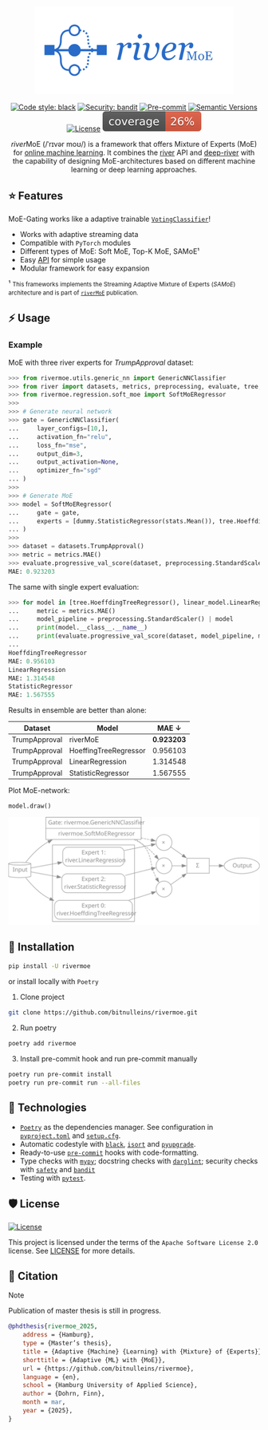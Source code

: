 <div align="center">

<img src="./assets/images/rivermoe.svg" width="400">

<!--
[![Build status](https://github.com/bitnulleins/rivermoe/workflows/build/badge.svg?branch=main&event=push)](https://github.com/bitnulleins/rivermoe/actions?query=workflow%3Abuild) [Dependencies Status](https://github.com/bitnulleins/rivermoe/pulls?utf8=%E2%9C%93&q=is%3Apr%20author%3Aapp%2Fdependabot)
-->

[![Code style: black](https://img.shields.io/badge/code%20style-black-000000.svg)](https://github.com/psf/black)
[![Security: bandit](https://img.shields.io/badge/security-bandit-green.svg)](https://github.com/PyCQA/bandit)
[![Pre-commit](https://img.shields.io/badge/pre--commit-enabled-brightgreen?logo=pre-commit&logoColor=white)](https://github.com/bitnulleins/rivermoe/blob/main/.pre-commit-config.yaml)
[![Semantic Versions](https://img.shields.io/badge/%20%20%F0%9F%93%A6%F0%9F%9A%80-semantic--versions-e10079.svg)](https://github.com/bitnulleins/rivermoe/releases)
[![License](https://img.shields.io/github/license/bitnulleins/rivermoe)](https://github.com/bitnulleins/rivermoe/blob/main/LICENSE)
![Coverage Report](assets/images/coverage.svg)

*river*MoE (/ˈrɪvər moʊ/) is a framework that offers Mixture of Experts (MoE) for [online machine learning](https://www.wikiwand.com/en/articles/Online_machine_learning). It combines the [river](https://github.com/online-ml/river) API and [deep-river](https://github.com/online-ml/deepriver) with the capability of designing MoE-architectures based on different machine learning or deep learning approaches.
</div>

## ⭐️ Features

MoE-Gating works like a adaptive trainable [`VotingClassifier`](https://scikit-learn.org/stable/modules/generated/sklearn.ensemble.VotingClassifier.html)!

* Works with adaptive streaming data
* Compatible with `PyTorch` modules
* Different types of MoE: Soft MoE, Top-K MoE, SAMoE¹
* Easy [API](#️-usage) for simple usage
* Modular framework for easy expansion

¹ <small>This frameworks implements the Streaming Adaptive Mixture of Experts (*SAMoE*) architecture and is part of [`riverMoE`](#-citation) publication.</small>

## ⚡️ Usage

### Example

MoE with three river experts for *TrumpApproval* dataset:

```python
>>> from rivermoe.utils.generic_nn import GenericNNClassifier
>>> from river import datasets, metrics, preprocessing, evaluate, tree, linear_model, dummy, stats
>>> from rivermoe.regression.soft_moe import SoftMoERegressor
>>> 
>>> # Generate neural network
>>> gate = GenericNNClassifier(
...     layer_configs=[10,],
...     activation_fn="relu",
...     loss_fn="mse",
...     output_dim=3,
...     output_activation=None,
...     optimizer_fn="sgd"
... )
>>> 
>>> # Generate MoE
>>> model = SoftMoERegressor(
...     gate = gate,
...     experts = [dummy.StatisticRegressor(stats.Mean()), tree.HoeffdingTreeRegressor(), linear_model.LinearRegression()]
... )
>>> 
>>> dataset = datasets.TrumpApproval()
>>> metric = metrics.MAE()
>>> evaluate.progressive_val_score(dataset, preprocessing.StandardScaler() | model, metric)
MAE: 0.923203
```

The same with single expert evaluation:

```python
>>> for model in [tree.HoeffdingTreeRegressor(), linear_model.LinearRegression(), dummy.StatisticRegressor(stats.Mean())]:
...     metric = metrics.MAE()
...     model_pipeline = preprocessing.StandardScaler() | model
...     print(model.__class__.__name__)
...     print(evaluate.progressive_val_score(dataset, model_pipeline, metric))
... 
HoeffdingTreeRegressor
MAE: 0.956103
LinearRegression
MAE: 1.314548
StatisticRegressor
MAE: 1.567555
```

Results in ensemble are better than alone:

Dataset | Model | MAE ↓ |
|---|---|---|
TrumpApproval | riverMoE | **0.923203** |
TrumpApproval | HoeffingTreeRegressor | 0.956103 |
TrumpApproval | LinearRegression | 1.314548 |
TrumpApproval | StatisticRegressor | 1.567555 |

Plot MoE-network:

```python
model.draw()
```

<img src="./assets/images/moe_nn.svg">

## 🚀 Installation

```bash
pip install -U rivermoe
```

or install locally with `Poetry`

1. Clone project

```bash
git clone https://github.com/bitnulleins/rivermoe.git
```

2. Run poetry

```bash
poetry add rivermoe
```

3. Install pre-commit hook and run pre-commit manually
```bash
poetry run pre-commit install   
poetry run pre-commit run --all-files
```

## 🔧 Technologies

- [`Poetry`](https://python-poetry.org/) as the dependencies manager. See configuration in [`pyproject.toml`](https://github.com/bitnulleins/rivermoe/blob/master/pyproject.toml) and [`setup.cfg`](https://github.com/bitnulleins/rivermoe/blob/master/setup.cfg).
- Automatic codestyle with [`black`](https://github.com/psf/black), [`isort`](https://github.com/timothycrosley/isort) and [`pyupgrade`](https://github.com/asottile/pyupgrade).
- Ready-to-use [`pre-commit`](https://pre-commit.com/) hooks with code-formatting.
- Type checks with [`mypy`](https://mypy.readthedocs.io); docstring checks with [`darglint`](https://github.com/terrencepreilly/darglint); security checks with [`safety`](https://github.com/pyupio/safety) and [`bandit`](https://github.com/PyCQA/bandit)
- Testing with [`pytest`](https://docs.pytest.org/en/latest/).

## 🛡 License

[![License](https://img.shields.io/github/license/bitnulleins/rivermoe)](https://github.com/bitnulleins/rivermoe/blob/master/LICENSE)

This project is licensed under the terms of the `Apache Software License 2.0` license. See [LICENSE](https://github.com/bitnulleins/rivermoe/blob/master/LICENSE) for more details.

## 📃 Citation

> [!NOTE]
> Publication of master thesis is still in progress.

```bibtex
@phdthesis{rivermoe_2025,
	address = {Hamburg},
	type = {Master’s thesis},
	title = {Adaptive {Machine} {Learning} with {Mixture} of {Experts}},
	shorttitle = {Adaptive {ML} with {MoE}},
	url = {https://github.com/bitnulleins/rivermoe},
	language = {en},
	school = {Hamburg University of Applied Science},
	author = {Dohrn, Finn},
	month = mar,
	year = {2025},
}
```
